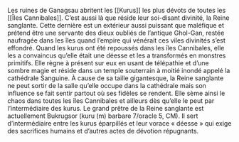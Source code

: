 Les ruines de Ganagsau abritent les [[Kurus]] les plus dévots de toutes les [[Îles Cannibales]]. C’est aussi là que réside leur soi-disant divinité, la Reine sanglante. Cette dernière est un extérieur aussi puissant que maléfique et prétend être une servante des dieux oubliés de l’antique Ghol-Gan, restée naufragée dans les îles quand l’empire qui vénérait ces viles divinités s’est effondré. Quand les kurus ont été repoussés dans les îles Cannibales, elle les a convaincus qu’elle était une déesse et les a transformés en monstres primitifs. Elle règne à présent sur eux en usant de télépathie et d’une sombre magie et réside dans un temple souterrain à moitié inondé appelé la cathédrale Sanguine. À cause de sa taille gigantesque, la Reine sanglante ne peut sortir de la salle qu’elle occupe dans la cathédrale mais son influence se fait sentir partout où ses fidèles se rendent. Elle sème ainsi le chaos dans toutes les îles Cannibales et ailleurs dès qu’elle le peut par l’intermédiaire des kurus. Le grand prêtre de la Reine sanglante est actuellement Bukrugsor (kuru (m) barbare 7/oracle 5, CM). Il sert d’intermédiaire entre les kurus éparpillés et leur vorace « déesse » qui exige des sacrifices humains et d’autres actes de dévotion répugnants.